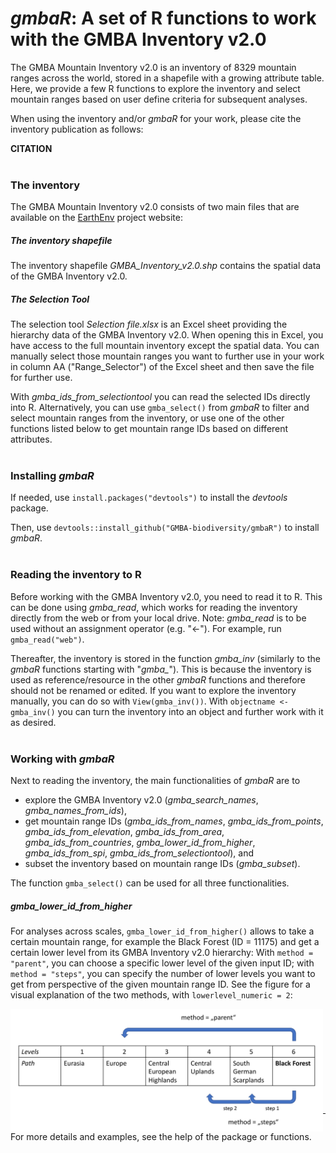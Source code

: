 # *gmbaR*: A set of R functions to work with the GMBA Inventory v2.0

The GMBA Mountain Inventory v2.0 is an inventory of 8329 mountain ranges across the world, stored in a shapefile with a growing attribute table. Here, we provide a few R functions to explore the inventory and select mountain ranges based on user define criteria for subsequent analyses. 

When using the inventory and/or *gmbaR* for your work, please cite the inventory publication as follows:

**CITATION**
<br/>
<br/>

### The inventory
The GMBA Mountain Inventory v2.0 consists of two main files that are available on the [EarthEnv](https://www.earthenv.org/mountains) project website:

##### The inventory shapefile
The inventory shapefile *GMBA_Inventory_v2.0.shp* contains the spatial data of the GMBA Inventory v2.0.

##### The Selection Tool
The selection tool *Selection file.xlsx* is an Excel sheet providing the hierarchy data of the GMBA Inventory v2.0. When opening this in Excel, you have access to the full mountain inventory except the spatial data. You can manually select those mountain ranges you want to further use in your work in column AA ("Range_Selector") of the Excel sheet and then save the file for further use.

With *gmba_ids_from_selectiontool* you can read the selected IDs directly into R. Alternatively, you can use `gmba_select()` from *gmbaR* to filter and select mountain ranges from the inventory, or use one of the other functions listed below to get mountain range IDs based on different attributes.
<br/>
<br/>

### Installing *gmbaR*
If needed, use `install.packages("devtools")` to install the *devtools* package.

Then, use `devtools::install_github("GMBA-biodiversity/gmbaR")` to install *gmbaR*.
<br/>
<br/>

### Reading the inventory to R
Before working with the GMBA Inventory v2.0, you need to read it to R. This can be done using *gmba_read*, which works for reading the inventory directly from the web or from your local drive. Note: *gmba_read* is to be used without an assignment operator (e.g. "<-"). For example, run `gmba_read("web")`.

Thereafter, the inventory is stored in the function *gmba_inv* (similarly to the *gmbaR* functions starting with "*gmba_*"). This is because the inventory is used as reference/resource in the other *gmbaR* functions and therefore should not be renamed or edited. If you want to explore the inventory manually, you can do so with `View(gmba_inv())`. With `objectname <- gmba_inv()` you can turn the inventory into an object and further work with it as desired.
<br/>
<br/>

### Working with *gmbaR*

Next to reading the inventory, the main functionalities of *gmbaR* are to 

* explore the GMBA Inventory v2.0 (*gmba_search_names*, *gmba_names_from_ids*), 
* get mountain range IDs (*gmba_ids_from_names*, *gmba_ids_from_points*, *gmba_ids_from_elevation*, *gmba_ids_from_area*, *gmba_ids_from_countries*, *gmba_lower_id_from_higher*, *gmba_ids_from_spi*, *gmba_ids_from_selectiontool*), and 
* subset the inventory based on mountain range IDs (*gmba_subset*).

The function `gmba_select()` can be used for all three functionalities.

##### gmba_lower_id_from_higher
For analyses across scales, `gmba_lower_id_from_higher()` allows to take a certain mountain range, for example the Black Forest (ID = 11175) and get a certain lower level from its GMBA Inventory v2.0 hierarchy: With `method = "parent"`, you can choose a specific lower level of the given input ID; with `method = "steps"`, you can specify the number of lower levels you want to get from perspective of the given mountain range ID. See the figure for a visual explanation of the two methods, with `lowerlevel_numeric = 2`:

<img src="man/figures/gmba_lower_id_from_higher_method.png" width="500" align="left"/>
<br/>
<br/>
<br/>
<br/>
<br/>
<br/>
<br/>
<br/>
<br/>

***

For more details and examples, see the help of the package or functions.
